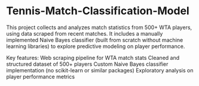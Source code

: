 # Tennis-Match-Classification-Model
This project collects and analyzes match statistics from 500+ WTA players, using data scraped from recent matches. It includes a manually implemented Naive Bayes classifier (built from scratch without machine learning libraries) to explore predictive modeling on player performance.

Key features:
Web scraping pipeline for WTA match stats
Cleaned and structured dataset of 500+ players
Custom Naive Bayes classifier implementation (no scikit-learn or similar packages)
Exploratory analysis on player performance metrics

